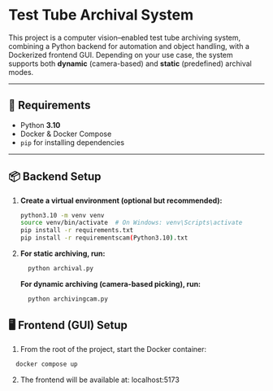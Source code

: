 # Test Tube Archival System

This project is a computer vision–enabled test tube archiving system, combining a Python backend for automation and object handling, with a Dockerized frontend GUI. Depending on your use case, the system supports both **dynamic** (camera-based) and **static** (predefined) archival modes.

---

## 🔧 Requirements

- Python **3.10**
- Docker & Docker Compose
- `pip` for installing dependencies

---

## 📦 Backend Setup

1. **Create a virtual environment (optional but recommended):**
   ```bash
   python3.10 -m venv venv
   source venv/bin/activate  # On Windows: venv\Scripts\activate
   pip install -r requirements.txt 
   pip install -r requirementscam(Python3.10).txt
2. **For static archiving, run:**
     ```bash
       python archival.py
   ```
   **For  dynamic archiving (camera-based picking), run:**
     ```bash
       python archivingcam.py
   ```
## 🖥️ Frontend (GUI) Setup
1. From the root of the project, start the Docker container:
  ``` bash
    docker compose up
```
2. The frontend will be available at:
   localhost:5173

